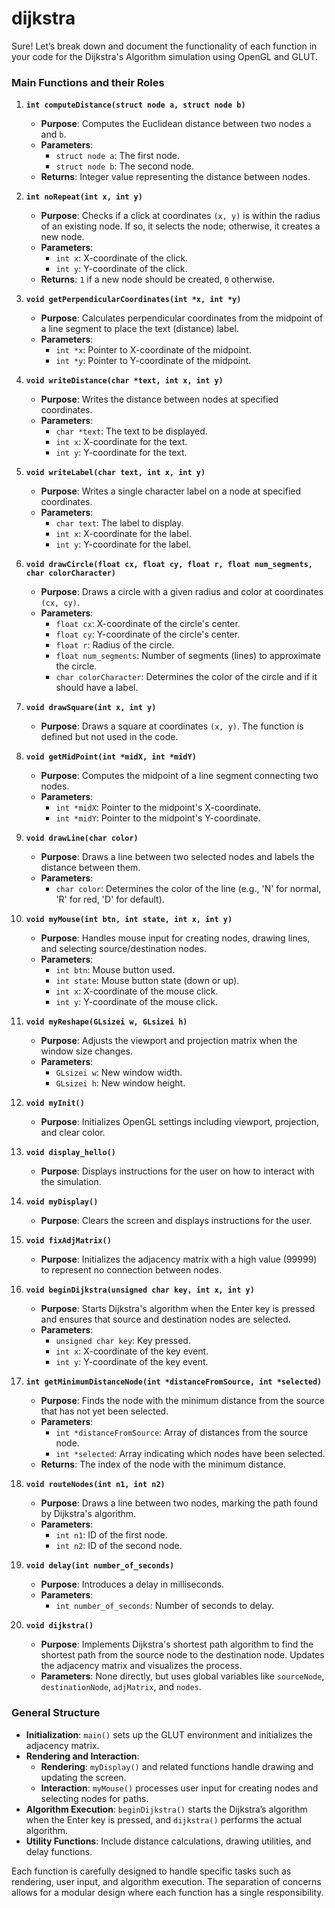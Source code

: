 # dijkstra
Sure! Let’s break down and document the functionality of each function in your code for the Dijkstra's Algorithm simulation using OpenGL and GLUT.

### Main Functions and their Roles

1. **`int computeDistance(struct node a, struct node b)`**
   - **Purpose**: Computes the Euclidean distance between two nodes `a` and `b`.
   - **Parameters**: 
     - `struct node a`: The first node.
     - `struct node b`: The second node.
   - **Returns**: Integer value representing the distance between nodes.

2. **`int noRepeat(int x, int y)`**
   - **Purpose**: Checks if a click at coordinates `(x, y)` is within the radius of an existing node. If so, it selects the node; otherwise, it creates a new node.
   - **Parameters**:
     - `int x`: X-coordinate of the click.
     - `int y`: Y-coordinate of the click.
   - **Returns**: `1` if a new node should be created, `0` otherwise.

3. **`void getPerpendicularCoordinates(int *x, int *y)`**
   - **Purpose**: Calculates perpendicular coordinates from the midpoint of a line segment to place the text (distance) label.
   - **Parameters**:
     - `int *x`: Pointer to X-coordinate of the midpoint.
     - `int *y`: Pointer to Y-coordinate of the midpoint.

4. **`void writeDistance(char *text, int x, int y)`**
   - **Purpose**: Writes the distance between nodes at specified coordinates.
   - **Parameters**:
     - `char *text`: The text to be displayed.
     - `int x`: X-coordinate for the text.
     - `int y`: Y-coordinate for the text.

5. **`void writeLabel(char text, int x, int y)`**
   - **Purpose**: Writes a single character label on a node at specified coordinates.
   - **Parameters**:
     - `char text`: The label to display.
     - `int x`: X-coordinate for the label.
     - `int y`: Y-coordinate for the label.

6. **`void drawCircle(float cx, float cy, float r, float num_segments, char colorCharacter)`**
   - **Purpose**: Draws a circle with a given radius and color at coordinates `(cx, cy)`.
   - **Parameters**:
     - `float cx`: X-coordinate of the circle's center.
     - `float cy`: Y-coordinate of the circle's center.
     - `float r`: Radius of the circle.
     - `float num_segments`: Number of segments (lines) to approximate the circle.
     - `char colorCharacter`: Determines the color of the circle and if it should have a label.

7. **`void drawSquare(int x, int y)`**
   - **Purpose**: Draws a square at coordinates `(x, y)`. The function is defined but not used in the code.

8. **`void getMidPoint(int *midX, int *midY)`**
   - **Purpose**: Computes the midpoint of a line segment connecting two nodes.
   - **Parameters**:
     - `int *midX`: Pointer to the midpoint's X-coordinate.
     - `int *midY`: Pointer to the midpoint's Y-coordinate.

9. **`void drawLine(char color)`**
   - **Purpose**: Draws a line between two selected nodes and labels the distance between them.
   - **Parameters**:
     - `char color`: Determines the color of the line (e.g., 'N' for normal, 'R' for red, 'D' for default).

10. **`void myMouse(int btn, int state, int x, int y)`**
    - **Purpose**: Handles mouse input for creating nodes, drawing lines, and selecting source/destination nodes.
    - **Parameters**:
      - `int btn`: Mouse button used.
      - `int state`: Mouse button state (down or up).
      - `int x`: X-coordinate of the mouse click.
      - `int y`: Y-coordinate of the mouse click.

11. **`void myReshape(GLsizei w, GLsizei h)`**
    - **Purpose**: Adjusts the viewport and projection matrix when the window size changes.
    - **Parameters**:
      - `GLsizei w`: New window width.
      - `GLsizei h`: New window height.

12. **`void myInit()`**
    - **Purpose**: Initializes OpenGL settings including viewport, projection, and clear color.

13. **`void display_hello()`**
    - **Purpose**: Displays instructions for the user on how to interact with the simulation.

14. **`void myDisplay()`**
    - **Purpose**: Clears the screen and displays instructions for the user.

15. **`void fixAdjMatrix()`**
    - **Purpose**: Initializes the adjacency matrix with a high value (99999) to represent no connection between nodes.

16. **`void beginDijkstra(unsigned char key, int x, int y)`**
    - **Purpose**: Starts Dijkstra's algorithm when the Enter key is pressed and ensures that source and destination nodes are selected.
    - **Parameters**:
      - `unsigned char key`: Key pressed.
      - `int x`: X-coordinate of the key event.
      - `int y`: Y-coordinate of the key event.

17. **`int getMinimumDistanceNode(int *distanceFromSource, int *selected)`**
    - **Purpose**: Finds the node with the minimum distance from the source that has not yet been selected.
    - **Parameters**:
      - `int *distanceFromSource`: Array of distances from the source node.
      - `int *selected`: Array indicating which nodes have been selected.
    - **Returns**: The index of the node with the minimum distance.

18. **`void routeNodes(int n1, int n2)`**
    - **Purpose**: Draws a line between two nodes, marking the path found by Dijkstra's algorithm.
    - **Parameters**:
      - `int n1`: ID of the first node.
      - `int n2`: ID of the second node.

19. **`void delay(int number_of_seconds)`**
    - **Purpose**: Introduces a delay in milliseconds.
    - **Parameters**:
      - `int number_of_seconds`: Number of seconds to delay.

20. **`void dijkstra()`**
    - **Purpose**: Implements Dijkstra's shortest path algorithm to find the shortest path from the source node to the destination node. Updates the adjacency matrix and visualizes the process.
    - **Parameters**: None directly, but uses global variables like `sourceNode`, `destinationNode`, `adjMatrix`, and `nodes`.

### General Structure

- **Initialization**: `main()` sets up the GLUT environment and initializes the adjacency matrix.
- **Rendering and Interaction**:
  - **Rendering**: `myDisplay()` and related functions handle drawing and updating the screen.
  - **Interaction**: `myMouse()` processes user input for creating nodes and selecting nodes for paths.
- **Algorithm Execution**: `beginDijkstra()` starts the Dijkstra’s algorithm when the Enter key is pressed, and `dijkstra()` performs the actual algorithm.
- **Utility Functions**: Include distance calculations, drawing utilities, and delay functions.

Each function is carefully designed to handle specific tasks such as rendering, user input, and algorithm execution. The separation of concerns allows for a modular design where each function has a single responsibility.
